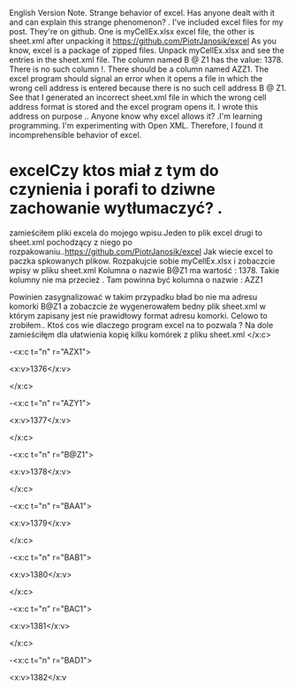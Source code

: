 
English Version 
Note. Strange behavior of excel. 
Has anyone dealt with it and can explain this strange phenomenon? . I've included excel files for my post. They're on github. One is myCellEx.xlsx excel file, the other is sheet.xml after unpacking it https://github.com/PiotrJanosik/excel As you know, excel is a package of zipped files. Unpack myCellEx.xlsx and see the entries in the sheet.xml file. The column named B @ Z1 has the value: 1378. There is no such column !.  There should be a column named AZZ1. The excel program should signal an error when it opens a file in which the wrong cell address is entered because there is no such cell address B @ Z1. See that I generated an incorrect sheet.xml file in which the wrong cell address format is stored and the excel program opens it. I wrote this address on purpose .. Anyone know why excel allows it? .I'm learning programming. I'm experimenting with Open XML. Therefore, I found it incomprehensible behavior of excel.













# excelCzy ktos miał z tym do czynienia i porafi to dziwne zachowanie wytłumaczyć? .
zamieściłem pliki excela do mojego wpisu.Jeden to plik excel drugi to sheet.xml pochodzący z niego po rozpakowaniu..https://github.com/PiotrJanosik/excel
Jak wiecie excel to paczka spkowanych plikow.
Rozpakujcie sobie myCellEx.xlsx  i zobaczcie wpisy w pliku sheet.xml
Kolumna o nazwie B@Z1 ma wartość : 1378.
Takie kolumny nie ma przecież . Tam powinna być kolumna o nazwie : AZZ1 

Powinien zasygnalizować w takim przypadku bład bo nie ma adresu komorki B@Z1 a zobaczcie że wygenerowałem bedny plik sheet.xml w którym zapisany jest nie prawidłowy format adresu komorki.
Celowo to zrobiłem..
Ktoś cos wie dlaczego program excel na to pozwala ?
Na dole zamieściłęm dla ułatwienia kopię kilku komórek z pliku sheet.xml
</x:c>

-<x:c t="n" r="AZX1">

<x:v>1376</x:v>

</x:c>

-<x:c t="n" r="AZY1">

<x:v>1377</x:v>

</x:c>

-<x:c t="n" r="B@Z1">

<x:v>1378</x:v>

</x:c>

-<x:c t="n" r="BAA1">

<x:v>1379</x:v>

</x:c>

-<x:c t="n" r="BAB1">

<x:v>1380</x:v>

</x:c>

-<x:c t="n" r="BAC1">

<x:v>1381</x:v>

</x:c>

-<x:c t="n" r="BAD1">

<x:v>1382</x:v
